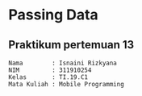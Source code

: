# Passing Data

## Praktikum pertemuan 13

~~~
Nama        : Isnaini Rizkyana
NIM         : 311910254
Kelas       : TI.19.C1
Mata Kuliah : Mobile Programming
~~~

